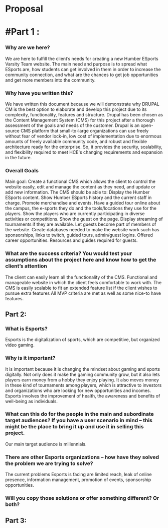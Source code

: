 # Proposal

# #Part 1 : 
### Why are we here?
We are here to fulfill the client’s needs for creating a new Humber ESports Varsity Team website. The main need and purpose is to spread what ESports are, how students can get involved in them in order to increase the community connection, and what are the chances to get job opportunities and get more members into the community.


### Why have you written this?
We have written this document because we will demonstrate why DRUPAL CM is the best option to elaborate and develop this project due to its complexity, functionality, features and structure. Drupal has been chosen as the Content Management System (CMS) for this project after a thorough assessment of the goals and needs of the customer. Drupal is an open-source CMS platform that small-to-large organizations can use freely without fear of vendor lock-in, low cost of implementation due to enormous amounts of freely available community code, and robust and flexible architecture ready for the enterprise. So, it provides the security, scalability, and flexibility required to meet HCE's changing requirements and expansion in the future. 

### Overall Goals
Main goal: Create a functional CMS which allows the client to control the website easily, edit and manage the content as they need, and update or add new information. The CMS should be able to:
Display the Humber ESports content.
Show Humber ESports history and the current staff in charge.
Promote merchandise and events.
Have a guided tour online about the campus, the e-sports they do and the tools/locations they use for the players.
Show the players who are currently participating in diverse activities or competitions.
Show the guest on the page.
Display streaming of tournaments if they are available. 
Let guests become part of members of the website.
Create databases needed to make the website work such has sponsorships, links to twitch, guided tours, admin/guest logins.
Offered career opportunities.
Resources and guides required for guests.


### What are the success criteria? You would test your assumptions about the project here and know how to get the client’s attention
The client can easily learn all the functionality of the CMS. Functional and manageable website in  which the  client feels comfortable to work with.
The CMS is easily scalable to fit an extended feature list if the client wishes to pursue extra features
All MVP criteria are met as well as some nice-to have features.






## Part 2:

### What is Esports?
Esports is the digitalization of sports, which are competitive, but organized video gaming.

### Why is it important?
It is important because it is changing the mindset about gaming and sports digitally. Not only does it make the gaming community grow, but it also lets players earn money from a hobby they enjoy playing. It also moves money in these kind of tournaments among players, which is attractive to investors and organizations who are looking for new opportunities and incomes. Esports involves the improvement of health, the awareness and benefits of well-being as individuals.

### What can this do for the people in the main and subordinate target audiences? If you have a user scenario in mind – this might be the place to bring it up and use it in selling this project.
Our main target audience is millennials. 

### There are other Esports organizations – how have they solved the problem we are trying to solve?
The current problems Esports is facing are limited reach, leak of online presence, information management, promotion of events, sponsorship opportunities.
 
### Will you copy those solutions or offer something different? Or both?

## Part 3:
